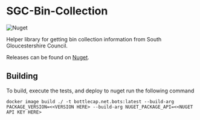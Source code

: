 # SGC-Bin-Collection
![Nuget](https://img.shields.io/nuget/v/SouthGloucestershireBinCollection.svg)

Helper library for getting bin collection information from South Gloucestershire Council.

Releases can be found on [Nuget](https://www.nuget.org/packages/SouthGloucestershireBinCollection/).

## Building

To build, execute the tests, and deploy to nuget run the following command

```
docker image build ./ -t bottlecap.net.bots:latest --build-arg PACKAGE_VERSION=<<VERSION HERE> --build-arg NUGET_PACKAGE_API=<<NUGET API KEY HERE>
```